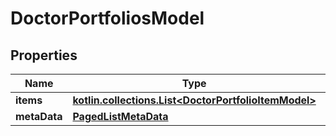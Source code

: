 
# DoctorPortfoliosModel

## Properties
Name | Type | Description | Notes
------------ | ------------- | ------------- | -------------
**items** | [**kotlin.collections.List&lt;DoctorPortfolioItemModel&gt;**](DoctorPortfolioItemModel.md) |  |  [optional]
**metaData** | [**PagedListMetaData**](PagedListMetaData.md) |  |  [optional]




